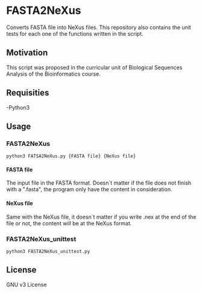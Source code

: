 # FASTA2NeXus
Converts FASTA file into NeXus files.
This repository also contains the unit tests for each one of the functions written in the script.
## Motivation
This script was proposed in the curricular unit of Biological Sequences Analysis of the Bioinformatics course. 
## Requisities
-Python3
## Usage
### FASTA2NeXus
`python3 FATSA2NeXus.py {FASTA file} {NeXus file}` 
#### FASTA file
The input file in the FASTA format. Doesn`t matter if the file does not finish with a ".fasta", the program only have the content in consideration.
#### NeXus file
Same with the NeXus file, it doesn´t matter if you write .nex at the end of the file or not, the content will be at the NeXus format.
### FASTA2NeXus_unittest
`python3 FASTA2NeXus_unittest.py` 
## License
GNU v3 License
